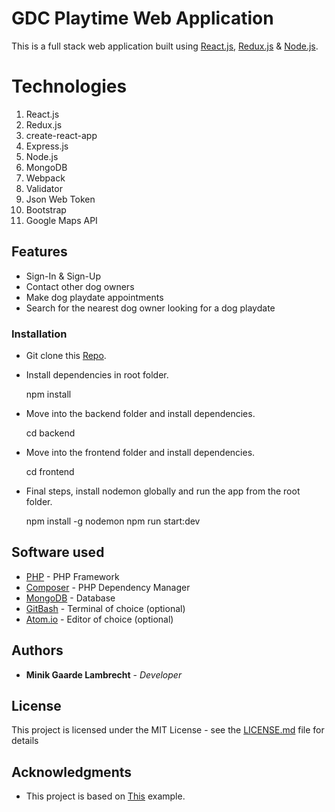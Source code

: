 # GDC Playtime Web Application

This is a full stack web application built using [React.js](https://reactjs.org/), [Redux.js](https://redux.js.org/) & [Node.js](https://nodejs.org/en/).

# Technologies

1.  React.js
2.  Redux.js
3.  create-react-app
4.  Express.js
5.  Node.js
6.  MongoDB
7.  Webpack
8.  Validator
9.  Json Web Token
10. Bootstrap
11. Google Maps API

## Features

-   Sign-In & Sign-Up
-   Contact other dog owners
-   Make dog playdate appointments
-   Search for the nearest dog owner looking for a dog playdate

### Installation

-   Git clone this [Repo](https://github.com/MinikLambrecht/Gui-Project).
-   Install dependencies in root folder.


    npm install

-   Move into the backend folder and install dependencies.


    cd backend

-   Move into the frontend folder and install dependencies.


    cd frontend

-   Final steps, install nodemon globally and run the app from the root folder.


    npm install -g nodemon
    npm run start:dev

## Software used

-   [PHP](http://php.net/downloads.php) - PHP Framework
-   [Composer](https://getcomposer.org/download/) - PHP Dependency Manager
-   [MongoDB](https://www.mongodb.com/download-center/community) - Database
-   [GitBash](https://git-scm.com/downloads) - Terminal of choice (optional)
-   [Atom.io](https://atom.io/) - Editor of choice (optional)

## Authors

-   **Minik Gaarde Lambrecht** - _Developer_

## License

This project is licensed under the MIT License - see the [LICENSE.md](LICENSE.md) file for details

## Acknowledgments

-   This project is based on [This](https://appdividend.com/2018/07/18/react-redux-node-mongodb-jwt-authentication/) example.
